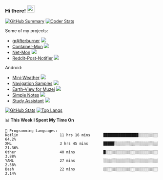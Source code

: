 
### Hi there! <img src="https://i.imgur.com/LwNcfR0.gif" width="24px">

[![GitHub Summary][github-summary-img]][github-summary-link]
[![Coder Stats][coder-stats-img]][coder-stats-link]

Some of my projects:
- [grAfterburner](https://github.com/RafhaanShah/grAfterburner) ![][docker]
- [Container-Mon](https://github.com/RafhaanShah/Container-Mon) ![][go]
- [Net-Mon](https://github.com/RafhaanShah/Net-Mon) ![][python]
- [Reddit-Post-Notifier](https://github.com/RafhaanShah/Reddit-Post-Notifier) ![][python]

Android:
- [Mini-Weather](https://github.com/RafhaanShah/Mini-Weather) ![][kotlin]
- [Navigation Samples](https://github.com/RafhaanShah/Android-Navigation-Samples) ![][kotlin]
- [Earth-View for Muzei](https://github.com/RafhaanShah/Earth-View-Muzei) ![][kotlin]
- [Simple Notes](https://github.com/RafhaanShah/Simple-Notes) ![][java]
- [Study Assistant](https://github.com/RafhaanShah/Study-Assistant) ![][java]

[![GitHub Stats][github-stats-img]][github-stats-link]
[![Top Langs][github-langs-img]][github-stats-link]

<!--START_SECTION:waka-->
📊 **This Week I Spent My Time On** 

```text
💬 Programming Languages: 
Kotlin                   11 hrs 16 mins      ████████████████░░░░░░░░░   64.2% 
XML                      3 hrs 45 mins       █████░░░░░░░░░░░░░░░░░░░░   21.36% 
Other                    40 mins             █░░░░░░░░░░░░░░░░░░░░░░░░   3.88% 
YAML                     27 mins             ░░░░░░░░░░░░░░░░░░░░░░░░░   2.58% 
Bash                     22 mins             ░░░░░░░░░░░░░░░░░░░░░░░░░   2.14%

```


<!--END_SECTION:waka-->

[github-stats-link]: https://github.com/anuraghazra/github-readme-stats
[github-stats-img]: https://github-readme-stats.vercel.app/api?username=RafhaanShah&count_private=true&show_icons=true&line_height=40&custom_title=GitHub%20Stats&title_color=fff&text_color=9f9f9f&icon_color=fb8c00&bg_color=151515
[github-langs-img]: https://github-readme-stats.vercel.app/api/top-langs/?username=RafhaanShah&&title_color=fff&text_color=9f9f9f&bg_color=151515
[github-summary-img]: https://img.shields.io/badge/-GitHub%20Summary-fb8c00.svg?logo=github&labelColor=151515
[github-summary-link]: https://profile-summary-for-github.com/user/RafhaanShah
[github-summary2-img]: https://raw.githubusercontent.com/RafhaanShah/RafhaanShah/main/profile-summary-card-output/monokai/0-profile-details.svg
[github-summary2-link]: https://github.com/vn7n24fzkq/github-profile-summary-cards
[coder-stats-link]: https://coderstats.net/github/#RafhaanShah
[coder-stats-img]: https://img.shields.io/badge/-Coder%20Stats-03a9f4.svg?labelColor=ffffff&logo=codeforces

[java]: https://img.shields.io/badge/-Java-E51F24?style=flat&logo=java
[kotlin]: https://img.shields.io/badge/-Kotlin-E87941?style=flat&logo=kotlin
[python]: https://img.shields.io/badge/-Python-F6CD31?style=flat&logo=python
[go]: https://img.shields.io/badge/-Go-ffffff?style=flat&logo=go
[docker]: https://img.shields.io/badge/-Docker-ffffff?style=flat&logo=docker
